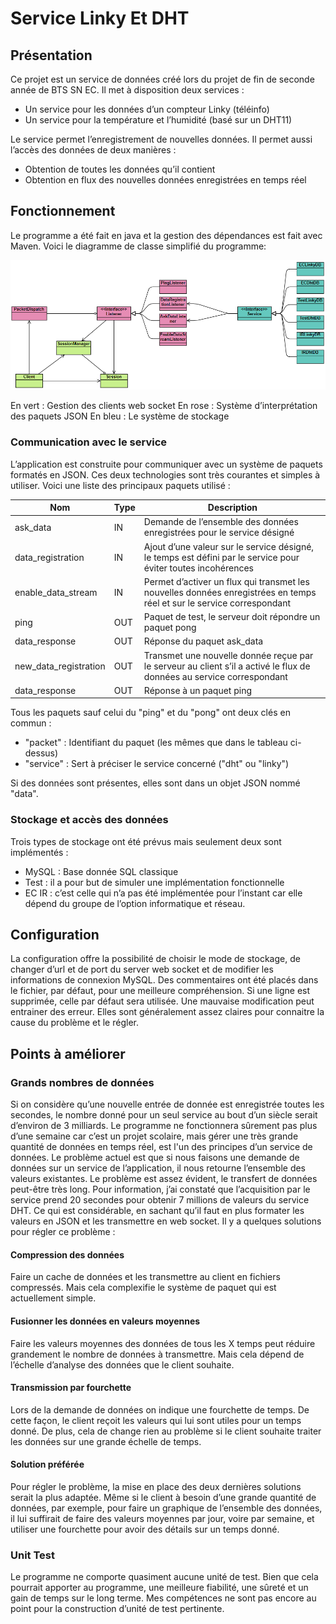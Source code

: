 # Service Linky Et DHT

## Présentation

Ce projet est un service de données créé lors du projet de fin de seconde année de BTS SN EC.
Il met à disposition deux services :
- Un service pour les données d’un compteur Linky (téléinfo)
- Un service pour la température et l’humidité (basé sur un DHT11)

Le service permet l’enregistrement de nouvelles données. Il permet aussi l’accès des données de deux manières :
- Obtention de toutes les données qu’il contient
- Obtention en flux des nouvelles données enregistrées en temps réel

## Fonctionnement

Le programme a été fait en java et la gestion des dépendances est fait avec Maven.
Voici le diagramme de classe simplifié du programme:

![](src/main/resources/documentation/uml_dataservice.PNG)

En vert : Gestion des clients web socket
En rose : Système d’interprétation des paquets JSON
En bleu : Le système de stockage

### Communication avec le service

L’application est construite pour communiquer avec un système de paquets formatés en JSON. Ces deux technologies sont très courantes et simples à utiliser.
Voici une liste des principaux paquets utilisé :

| Nom | Type | Description |
|-----|------|-------------|
|ask\_data|IN|Demande de l’ensemble des données enregistrées pour le service désigné|
|data\_registration|IN|Ajout d’une valeur sur le service désigné, le temps est défini par le service pour éviter toutes incohérences|
|enable\_data\_stream|IN|Permet d’activer un flux qui transmet les nouvelles données enregistrées en temps réel et sur le service correspondant|
|ping|OUT|Paquet de test, le serveur doit répondre un paquet pong|
|data\_response|OUT|Réponse du paquet ask\_data|
|new\_data\_registration|OUT|Transmet une nouvelle donnée reçue par le serveur au client s’il a activé le flux de données au service correspondant|
|data\_response|OUT|Réponse à un paquet ping|

Tous les paquets sauf celui du "ping" et du "pong" ont deux clés en commun :
- "packet" : Identifiant du paquet (les mêmes que dans le tableau ci-dessus)
- "service" : Sert à préciser le service concerné ("dht" ou "linky")

Si des données sont présentes, elles sont dans un objet JSON nommé "data".

### Stockage et accès des données

Trois types de stockage ont été prévus mais seulement deux sont implémentés :
- MySQL : Base donnée SQL classique
- Test : il a pour but de simuler une implémentation fonctionnelle
- EC IR : c’est celle qui n’a pas été implémentée pour l’instant car elle dépend du groupe de l’option informatique et réseau.

## Configuration

La configuration offre la possibilité de choisir le mode de stockage, de changer d’url et de port du server web socket et de modifier les informations de connexion MySQL. Des commentaires ont été placés dans le fichier, par défaut, pour une meilleure compréhension. Si une ligne est supprimée, celle par défaut sera utilisée. Une mauvaise modification peut entrainer des erreur. Elles sont généralement assez claires pour connaitre la cause du problème et le régler.

## Points à améliorer

### Grands nombres de données

Si on considère qu’une nouvelle entrée de donnée est enregistrée toutes les secondes, le nombre donné pour un seul service au bout d’un siècle serait d’environ de 3 milliards. Le programme ne fonctionnera sûrement pas plus d’une semaine car c’est un projet scolaire, mais gérer une très grande quantité de données en temps réel, est l'un des principes d’un service de données.
Le problème actuel est que si nous faisons une demande de données sur un service de l’application, il nous retourne l’ensemble des valeurs existantes. Le problème est assez évident, le transfert de données peut-être très long. Pour information, j’ai constaté que l’acquisition par le service prend 20 secondes pour obtenir 7 millions de valeurs du service DHT. Ce qui est considérable, en sachant qu’il faut en plus formater les valeurs en JSON et les transmettre en web socket.
Il y a quelques solutions pour régler ce problème :

#### Compression des données 
Faire un cache de données et les transmettre au client en fichiers compressés. Mais cela complexifie le système de paquet qui est actuellement simple.
#### Fusionner les données en valeurs moyennes
Faire les valeurs moyennes des données de tous les X temps peut réduire grandement le nombre de données à transmettre. Mais cela dépend de l’échelle d’analyse des données que le client souhaite.
#### Transmission par fourchette
Lors de la demande de données on indique une fourchette de temps. De cette façon, le client reçoit les valeurs qui lui sont utiles pour un temps donné. De plus, cela de change rien au problème si le client souhaite traiter les données sur une grande échelle de temps.
#### Solution préférée
Pour régler le problème, la mise en place des deux dernières solutions serait la plus adaptée. Même si le client à besoin d’une grande quantité de données, par exemple, pour faire un graphique de l’ensemble des données, il lui suffirait de faire des valeurs moyennes par jour, voire par semaine, et utiliser une fourchette pour avoir des détails sur un temps donné.
### Unit Test
Le programme ne comporte quasiment aucune unité de test. Bien que cela pourrait apporter au programme, une meilleure fiabilité, une sûreté et un gain de temps sur le long terme. Mes compétences ne sont pas encore au point pour la construction d’unité de test pertinente.